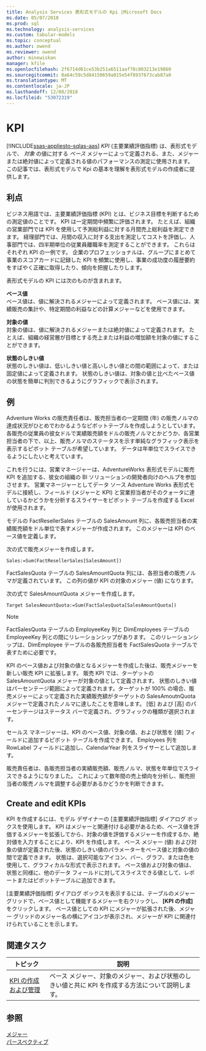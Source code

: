 ```yaml
---
title: Analysis Services 表形式モデルの Kpi |Microsoft Docs
ms.date: 05/07/2018
ms.prod: sql
ms.technology: analysis-services
ms.custom: tabular-models
ms.topic: conceptual
ms.author: owend
ms.reviewer: owend
author: minewiskan
manager: kfile
ms.openlocfilehash: 2f6714d61ce53b251a6511aaf78c803213e19860
ms.sourcegitcommit: 8a64c59c5d84150659a015e54f8937673cab87a0
ms.translationtype: MT
ms.contentlocale: ja-JP
ms.lasthandoff: 12/08/2018
ms.locfileid: "53072319"
---
```

# <a name="kpis"></a>KPI
[!INCLUDE[ssas-appliesto-sqlas-aas](../../includes/ssas-appliesto-sqlas-aas.md)]
  *KPI* (主要業績評価指標) は、表形式モデルで、 *対象* の値に対する *ベース* メジャーによって定義される、また、メジャーまたは絶対値によって定義される値のパフォーマンスの測定に使用されます。 この記事では、表形式モデルで Kpi の基本を理解を表形式モデルの作成者に提供します。  
  
##  <a name="bkmk_benefits"></a> 利点  
 ビジネス用語では、主要業績評価指標 (KPI) とは、ビジネス目標を判断するための測定値のことです。 KPI は一定期間中頻繁に評価されます。 たとえば、組織の営業部門では KPI を使用して予測総利益に対する月間売上総利益を測定できます。 経理部門では、月間の収入に対する支出を測定してコストを評価し、人事部門では、四半期単位の従業員離職率を測定することができます。 これらはそれぞれ KPI の一例です。 企業のプロフェッショナルは、グループにまとめて事業のスコアカードに記録した KPI を頻繁に使用し、事業の成功度の履歴要約をすばやく正確に取得したり、傾向を把握したりします。  
  
 表形式モデルの KPI には次のものが含まれます。  
  
 **ベース値**  
 ベース値は、値に解決されるメジャーによって定義されます。 ベース値には、実績販売の集計や、特定期間の利益などの計算メジャーなどを使用できます。  
  
 **対象の値**  
 対象の値は、値に解決されるメジャーまたは絶対値によって定義されます。 たとえば、組織の経営層が目標とする売上または利益の増加額を対象の値にすることができます。  
  
 **状態のしきい値**  
 状態のしきい値は、低いしきい値と高いしきい値との間の範囲によって、または固定値によって定義されます。 状態のしきい値は、対象の値と比べたベース値の状態を簡単に判別できるようにグラフィックで表示されます。  
  
##  <a name="bkmk_example"></a> 例  
 Adventure Works の販売責任者は、販売担当者の一定期間 (年) の販売ノルマの達成状況がひとめでわかるようなピボットテーブルを作成しようとしています。 各販売の従業員の彼女ドルで実績販売額をドルの販売ノルマとかどうか、各営業担当者の下で、以上、販売ノルマのステータスを示す単純なグラフィック表示を表示するピボット テーブルが希望しています。 データは年単位でスライスできるようにしたいと考えています。  
  
 これを行うには、営業マネージャーは、AdventureWorks 表形式モデルに販売 KPI を追加する、彼女の組織の BI ソリューションの開発者向けのヘルプを参加させます。 営業マネージャーとしてデータ ソース Adventure Works 表形式モデルに接続し、フィールド (メジャーと KPI) と営業担当者がそのクォータに達しているかどうかを分析するスライサーをピボット テーブルを作成する Excel が使用されます。  
  
 モデルの FactResellerSales テーブルの SalesAmount 列に、各販売担当者の実績販売額をドル単位で表すメジャーが作成されます。 このメジャーは KPI のベース値を定義します。  
  
 次の式で販売メジャーを作成します。  
  
```  
Sales:=Sum(FactResellerSales[SalesAmount])  
```  
  
 FactSalesQuota テーブルの SalesAmountQuota 列には、各担当者の販売ノルマが定義されています。 この列の値が KPI の対象のメジャー (値) になります。  
  
 次の式で SalesAmountQuota メジャーを作成します。  
  
```  
Target SalesAmountQuota:=Sum(FactSalesQuota[SalesAmountQuota])  
```  
  
> [!NOTE]  
>  FactSalesQuota テーブルの EmployeeKey 列と DimEmployees テーブルの EmployeeKey 列との間にリレーションシップがあります。 このリレーションシップは、DimEmployee テーブルの各販売担当者を FactSalesQuota テーブルで表すために必要です。  
  
 KPI のベース値および対象の値となるメジャーを作成した後は、販売メジャーを新しい販売 KPI に拡張します。 販売 KPI では、ターゲットの SalesAmountQuota メジャーが対象の値として定義されます。 状態のしきい値はパーセンテージ範囲によって定義されます。ターゲットが 100% の場合、販売メジャーによって定義された実績販売額がターゲットの SalesAmoutnQuota メジャーで定義されたノルマに達したことを意味します。 [低] および [高] のパーセンテージはステータス バーで定義され、グラフィックの種類が選択されます。  
  
 セールス マネージャーは、KPI のベース値、対象の値、および状態を [値] フィールドに追加するピボット テーブルを作成できます。 Employees 列を RowLabel フィールドに追加し、CalendarYear 列をスライサーとして追加します。  
  
 販売責任者は、各販売担当者の実績販売額、販売ノルマ、状態を年単位でスライスできるようになりました。 これによって数年間の売上傾向を分析し、販売担当者の販売ノルマを調整する必要があるかどうかを判断できます。  
  
##  <a name="bkmk_create"></a> Create and edit KPIs  
 KPI を作成するには、モデル デザイナーの [主要業績評価指標] ダイアログ ボックスを使用します。 KPI はメジャーと関連付ける必要があるため、ベース値を評価するメジャーを拡張してから、対象の値を評価するメジャーを作成するか、絶対値を入力することにより、KPI を作成します。 ベース メジャー (値) および対象の値が定義された後、状態のしきい値のパラメーターをベース値と対象の値の間で定義できます。 状態は、選択可能なアイコン、バー、グラフ、または色を使用して、グラフィカルな形式で表示されます。 ベース値および対象の値は、状態と同様に、他のデータ フィールドに対してスライスできる値として、レポートまたはピボットテーブルに追加できます。  
  
 [主要業績評価指標] ダイアログ ボックスを表示するには、テーブルのメジャー グリッドで、ベース値として機能するメジャーを右クリックし、 **[KPI の作成]** をクリックします。 ベース値としての KPI にメジャーが拡張された後、メジャー グリッドのメジャー名の横にアイコンが表示され、メジャーが KPI に関連付けられていることを示します。  
  
##  <a name="bkmk_related_tasks"></a> 関連タスク  
  
|トピック|説明|  
|-----------|-----------------|  
|[KPI の作成および管理](../../analysis-services/tabular-models/create-and-manage-kpis-ssas-tabular.md)|ベース メジャー、対象のメジャー、および状態のしきい値と共に KPI を作成する方法について説明します。|  
  
## <a name="see-also"></a>参照  
 [メジャー](../../analysis-services/tabular-models/measures-ssas-tabular.md)   
 [パースペクティブ](../../analysis-services/tabular-models/perspectives-ssas-tabular.md)  
  
  
